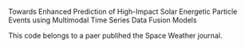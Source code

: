 Towards Enhanced Prediction of High-Impact Solar Energetic Particle Events using Multimodal Time Series Data Fusion Models


This code belongs to a paer publihed the Space Weather journal.
